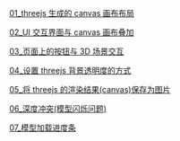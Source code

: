 [01_threejs 生成的 canvas 画布布局](./01_threejs生成的canvas画布布局.md)

[02_UI 交互界面与 canvas 画布叠加](./02_UI交互界面与canvas画布叠加.md)

[03\_页面上的按钮与 3D 场景交互](./03_页面上的按钮与3D场景交互.md)

[04\_设置 threejs 背景透明度的方式](./04_设置threejs背景透明度的方式.md)

[05\_将 threejs 的渲染结果(canvas)保存为图片](<./05_将threejs的渲染结果(canvas)保存为图片.md>)

[06\_深度冲突(模型闪烁问题)](<./06_深度冲突(模型闪烁问题).md>)

[07\_模型加载进度条](./07_模型加载进度条.md)
